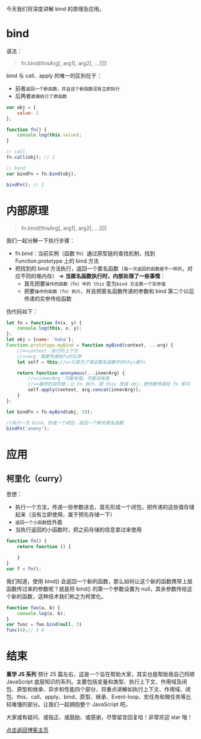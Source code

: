 今天我们将深度讲解 bind 的原理及应用。

# bind
语法：
> fn.bind(thisArg[, arg1[, arg2[, ...]]])

bind 与 call、apply 的唯一的区别在于：
- 前者`返回一个新函数，并且这个新函数没有立即执行`
- 后两者`直接执行了原函数`

```js
var obj = {
    value: 1
};

function fn() {
    console.log(this.value);
}

// call
fn.call(obj); // 1

// bind
var bindFn = fn.bind(obj); 

bindFn(); // 1
```


# 内部原理
> fn.bind(thisArg[, arg1[, arg2[, ...]]])

我们一起分解一下执行步骤：
- fn.bind：当前实例（函数 fn）通过原型链的查找机制，找到 Function.prototype 上的 bind 方法
- 把找到的 bind 方法执行，返回一个匿名函数（`每一次返回的函数是不一样的`，对应不同的堆内存）
=> **当匿名函数执行时，内部处理了一些事情**：
	+ 首先把要`操作的函数（fn）中的 this` 变为`bind 方法第一个实参值`
	+ 把要`操作的函数（fn）执行`，并且把匿名函数传递的参数和 bind 第二个以后传递的实参传给函数

伪代码如下：
```js
let fn = function fn(x, y) {
    console.log(this, x, y);
};
let obj = {name: 'haha'};
Function.prototype.myBind = function myBind(context, ...arg) {
    //=>context：执行的上下文
    //=>arg：需要传递给fn的实参
    let self = this;//=>只是为了保证匿名函数中的this是fn

    return function anonymous(...innerArg) {
        //=>innerArg：可能有值，可能没有值
        //=>最终的目的是：让 Fn 执行，把 this 改成 obj，把参数传递给 fn 即可
        self.apply(context, arg.concat(innerArg));
    }
};

let bindFn = fn.myBind(obj, 10);

//执行一次 bind，形成一个闭包，返回一个新的匿名函数
bindFn('anony');
```



# 应用
## 柯里化（curry）
思想：
- 执行一个方法，传递一些参数进去，首先形成一个闭包，把传递的这些值存储起来（没有立即使用，属于预先存储一下）
- `返回一个小函数`给外面
- 当执行返回的小函数时，把之前存储的信息拿过来使用
```js
function fn() {
    return function () {

    }
}
var f = fn();
```

我们知道，使用 bind() 会返回一个新的函数，那么如何让这个新的函数携带上层函数传过来的参数呢？就是将 bind() 的第一个参数设置为 null，其余参数传给这个新的函数，这种技术我们称之为柯里化。
```js
function foo(a, b) {
    console.log(a, b);
}
var func = foo.bind(null, 3)
func(4);// 3 4
```


# 结束
**重学 JS 系列** 预计 25 篇左右，这是一个旨在帮助大家，其实也是帮助我自己捋顺 JavaScript 底层知识的系列。主要包括变量和类型、执行上下文、作用域及闭包、原型和继承、异步和性能四个部分，将重点讲解如执行上下文、作用域、闭包、this、call、apply、bind、原型、继承、Event-loop、宏任务和微任务等比较难懂的部分。让我们一起拥抱整个 JavaScript 吧。

大家或有疑问、或指正、或鼓励、或感谢，尽管留言回复哈！非常欢迎 star 哦！

[点击返回博客主页](https://github.com/cxh0224/blog)
